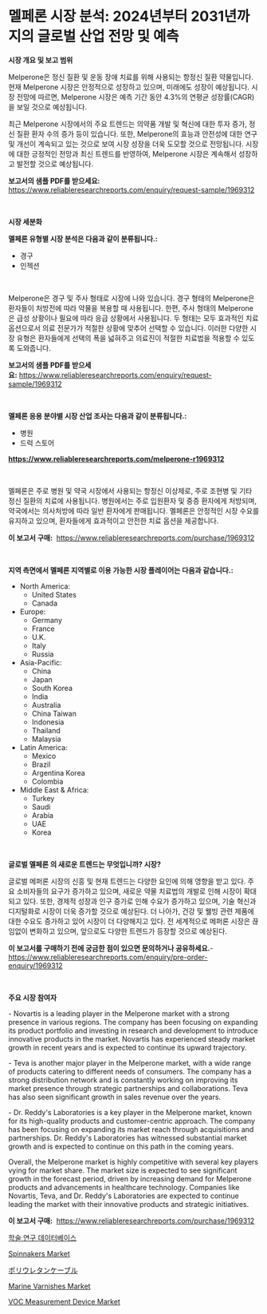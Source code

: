 <p><h1>멜페론 시장 분석: 2024년부터 2031년까지의 글로벌 산업 전망 및 예측</h1></p><p><strong>시장 개요 및 보고 범위</strong></p>
<p><p>Melperone은 정신 질환 및 운동 장애 치료를 위해 사용되는 항정신 질환 약물입니다. 현재 Melperone 시장은 안정적으로 성장하고 있으며, 미래에도 성장이 예상됩니다. 시장 전망에 따르면, Melperone 시장은 예측 기간 동안 4.3%의 연평균 성장률(CAGR)을 보일 것으로 예상됩니다. </p><p>최근 Melperone 시장에서의 주요 트렌드는 의약품 개발 및 혁신에 대한 투자 증가, 정신 질환 환자 수의 증가 등이 있습니다. 또한, Melperone의 효능과 안전성에 대한 연구 및 개선이 계속되고 있는 것으로 보여 시장 성장을 더욱 도모할 것으로 전망됩니다. 시장에 대한 긍정적인 전망과 최신 트렌드를 반영하여, Melperone 시장은 계속해서 성장하고 발전할 것으로 예상됩니다.</p></p>
<p><strong>보고서의 샘플 PDF를 받으세요:</strong> <a href="https://www.reliableresearchreports.com/enquiry/request-sample/1969312">https://www.reliableresearchreports.com/enquiry/request-sample/1969312</a></p>
<p>&nbsp;</p>
<p><strong>시장 세분화</strong></p>
<p><strong>멜페론 유형별 시장 분석은 다음과 같이 분류됩니다.:</strong></p>
<p><ul><li>경구</li><li>인젝션</li></ul></p>
<p>&nbsp;</p>
<p><p>Melperone은 경구 및 주사 형태로 시장에 나와 있습니다. 경구 형태의 Melperone은 환자들이 처방전에 따라 약물을 복용할 때 사용됩니다. 한편, 주사 형태의 Melperone은 급성 상황이나 필요에 따라 응급 상황에서 사용됩니다. 두 형태는 모두 효과적인 치료 옵션으로서 의료 전문가가 적절한 상황에 맞추어 선택할 수 있습니다. 이러한 다양한 시장 유형은 환자들에게 선택의 폭을 넓혀주고 의료진이 적절한 치료법을 적용할 수 있도록 도와줍니다.</p></p>
<p><strong>보고서의 샘플 PDF를 받으세요:</strong>&nbsp;<a href="https://www.reliableresearchreports.com/enquiry/request-sample/1969312">https://www.reliableresearchreports.com/enquiry/request-sample/1969312</a></p>
<p>&nbsp;</p>
<p><strong> 멜페론 응용 분야별 시장 산업 조사는 다음과 같이 분류됩니다.:</strong></p>
<p><ul><li>병원</li><li>드럭 스토어</li></ul></p>
<p><strong><a href="https://www.reliableresearchreports.com/melperone-r1969312">https://www.reliableresearchreports.com/melperone-r1969312</a></strong></p>
<p>&nbsp;</p>
<p><p>멜페론은 주로 병원 및 약국 시장에서 사용되는 항정신 이상제로, 주로 조현병 및 기타 정신 질환의 치료에 사용됩니다. 병원에서는 주로 입원환자 및 중증 환자에게 처방되며, 약국에서는 의사처방에 따라 일반 환자에게 판매됩니다. 멜페론은 안정적인 시장 수요를 유지하고 있으며, 환자들에게 효과적이고 안전한 치료 옵션을 제공합니다.</p></p>
<p><strong>이 보고서 구매:</strong>&nbsp; <a href="https://www.reliableresearchreports.com/purchase/1969312">https://www.reliableresearchreports.com/purchase/1969312</a></p>
<p>&nbsp;</p>
<p><strong>지역 측면에서 멜페론 지역별로 이용 가능한 시장 플레이어는 다음과 같습니다.:</strong></p>
<p><ul>
    <li>
        North America:
        <ul>
            <li>United States</li>
            <li>Canada</li>
        </ul>
    </li>
    <li>
        Europe:
        <ul>
            <li>Germany</li>
            <li>France</li>
            <li>U.K.</li>
            <li>Italy</li>
            <li>Russia</li>
        </ul>
    </li>
    <li>
        Asia-Pacific:
        <ul>
            <li>China</li>
            <li>Japan</li>
            <li>South Korea</li>
            <li>India</li>
            <li>Australia</li>
            <li>China Taiwan</li>
            <li>Indonesia</li>
            <li>Thailand</li>
            <li>Malaysia</li>
        </ul>
    </li>
    <li>
        Latin America:
        <ul>
            <li>Mexico</li>
            <li>Brazil</li>
            <li>Argentina Korea</li>
            <li>Colombia</li>
        </ul>
    </li>
    <li>
        Middle East & Africa:
        <ul>
            <li>Turkey</li>
            <li>Saudi</li>
            <li>Arabia</li>
            <li>UAE</li>
            <li>Korea</li>
        </ul>
    </li>
    </ul></p>
<p>&nbsp;</p>
<p><strong>글로벌 멜페론 의 새로운 트렌드는 무엇입니까? 시장?</strong></p>
<p><p>글로벌 메퍼론 시장의 신흥 및 현재 트렌드는 다양한 요인에 의해 영향을 받고 있다. 주요 소비자들의 요구가 증가하고 있으며, 새로운 약물 치료법의 개발로 인해 시장이 확대되고 있다. 또한, 경제적 성장과 인구 증가로 인해 수요가 증가하고 있으며, 기술 혁신과 디지털화로 시장이 더욱 증가할 것으로 예상된다. 더 나아가, 건강 및 웰빙 관련 제품에 대한 수요도 증가하고 있어 시장이 더 다양해지고 있다. 전 세계적으로 메퍼론 시장은 끊임없이 변화하고 있으며, 앞으로도 다양한 트렌드가 등장할 것으로 예상된다.</p></p>
<p><strong>이 보고서를 구매하기 전에 궁금한 점이 있으면 문의하거나 공유하세요.</strong>- <a href="https://www.reliableresearchreports.com/enquiry/pre-order-enquiry/1969312">https://www.reliableresearchreports.com/enquiry/pre-order-enquiry/1969312</a></p>
<p>&nbsp;</p>
<p><strong>주요 시장 참여자</strong></p>
<p><p>- Novartis is a leading player in the Melperone market with a strong presence in various regions. The company has been focusing on expanding its product portfolio and investing in research and development to introduce innovative products in the market. Novartis has experienced steady market growth in recent years and is expected to continue its upward trajectory.</p><p>- Teva is another major player in the Melperone market, with a wide range of products catering to different needs of consumers. The company has a strong distribution network and is constantly working on improving its market presence through strategic partnerships and collaborations. Teva has also seen significant growth in sales revenue over the years.</p><p>- Dr. Reddy's Laboratories is a key player in the Melperone market, known for its high-quality products and customer-centric approach. The company has been focusing on expanding its market reach through acquisitions and partnerships. Dr. Reddy's Laboratories has witnessed substantial market growth and is expected to continue on this path in the coming years.</p><p>Overall, the Melperone market is highly competitive with several key players vying for market share. The market size is expected to see significant growth in the forecast period, driven by increasing demand for Melperone products and advancements in healthcare technology. Companies like Novartis, Teva, and Dr. Reddy's Laboratories are expected to continue leading the market with their innovative products and strategic initiatives.</p></p>
<p><strong>이 보고서 구매:</strong>&nbsp;&nbsp;<a href="https://www.reliableresearchreports.com/purchase/1969312">https://www.reliableresearchreports.com/purchase/1969312</a></p>
<p><p><a href="https://medium.com/@royerdmtyan906778/2024%EB%85%84%EB%B6%80%ED%84%B0-2031%EB%85%84%EA%B9%8C%EC%A7%80%EC%9D%98-%ED%95%99%EC%88%A0-%EC%97%B0%EA%B5%AC-%EB%8D%B0%EC%9D%B4%ED%84%B0%EB%B2%A0%EC%9D%B4%EC%8A%A4-%EC%8B%9C%EC%9E%A5-%EB%8F%99%ED%96%A5%EA%B3%BC-%EC%8B%9C%EC%9E%A5-%EB%B6%84%EC%84%9D%EC%9D%84-%EC%98%88%EC%B8%A1%ED%95%A9%EB%8B%88%EB%8B%A4-67d1f528560c">학술 연구 데이터베이스</a></p><p><a href="https://www.linkedin.com/pulse/spinnakers-market-size-2024-2031-global-industrial-analysis-t98ye?trackingId=lxV4jWHWtI1BESxnwrTvgQ%3D%3D">Spinnakers Market</a></p><p><a href="https://github.com/lily-u-genius/Market-Research-Report-List-1/blob/main/748999421994.md">ポリウレタンケーブル</a></p><p><a href="https://www.linkedin.com/pulse/marine-varnishes-market-size-growth-forecast-from-2024-sj8ce?trackingId=OAy08fkp1%2BVM1xu3VdA22g%3D%3D">Marine Varnishes Market</a></p><p><a href="https://github.com/moyahfrancoestellec51j635wcx/Market-Research-Report-List-2/blob/main/voc-measurement-device-market.md">VOC Measurement Device Market</a></p></p>